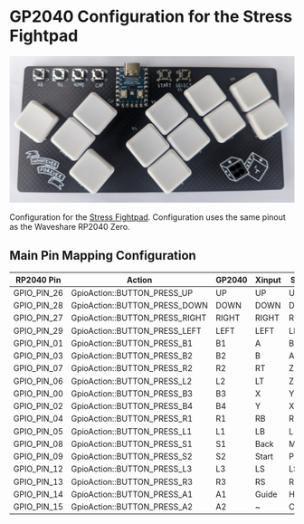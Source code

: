 # GP2040 Configuration for the Stress Fightpad

![Stress Fightpad](assets/stress-00.jpg)

Configuration for the [Stress Fightpad](https://github.com/GroooveBob/Stress). Configuration uses the same pinout as the Waveshare RP2040 Zero.

## Main Pin Mapping Configuration

| RP2040 Pin | Action                        | GP2040 | Xinput | Switch | PS3/4/5  | Dinput | Arcade |
|------------|-------------------------------|--------|--------|--------|----------|--------|--------|
| GPIO_PIN_26| GpioAction::BUTTON_PRESS_UP   | UP     | UP     | UP     | UP       | UP     | UP     |
| GPIO_PIN_28| GpioAction::BUTTON_PRESS_DOWN | DOWN   | DOWN   | DOWN   | DOWN     | DOWN   | DOWN   |
| GPIO_PIN_27| GpioAction::BUTTON_PRESS_RIGHT| RIGHT  | RIGHT  | RIGHT  | RIGHT    | RIGHT  | RIGHT  |
| GPIO_PIN_29| GpioAction::BUTTON_PRESS_LEFT | LEFT   | LEFT   | LEFT   | LEFT     | LEFT   | LEFT   |
| GPIO_PIN_01| GpioAction::BUTTON_PRESS_B1   | B1     | A      | B      | Cross    | 2      | K1     |
| GPIO_PIN_03| GpioAction::BUTTON_PRESS_B2   | B2     | B      | A      | Circle   | 3      | K2     |
| GPIO_PIN_07| GpioAction::BUTTON_PRESS_R2   | R2     | RT     | ZR     | R2       | 8      | K3     |
| GPIO_PIN_06| GpioAction::BUTTON_PRESS_L2   | L2     | LT     | ZL     | L2       | 7      | K4     |
| GPIO_PIN_00| GpioAction::BUTTON_PRESS_B3   | B3     | X      | Y      | Square   | 1      | P1     |
| GPIO_PIN_02| GpioAction::BUTTON_PRESS_B4   | B4     | Y      | X      | Triangle | 4      | P2     |
| GPIO_PIN_04| GpioAction::BUTTON_PRESS_R1   | R1     | RB     | R      | R1       | 6      | P3     |
| GPIO_PIN_05| GpioAction::BUTTON_PRESS_L1   | L1     | LB     | L      | L1       | 5      | P4     |
| GPIO_PIN_08| GpioAction::BUTTON_PRESS_S1   | S1     | Back   | Minus  | Select   | 9      | Coin   |
| GPIO_PIN_09| GpioAction::BUTTON_PRESS_S2   | S2     | Start  | Plus   | Start    | 10     | Start  |
| GPIO_PIN_12| GpioAction::BUTTON_PRESS_L3   | L3     | LS     | LS     | L3       | 11     | LS     |
| GPIO_PIN_13| GpioAction::BUTTON_PRESS_R3   | R3     | RS     | RS     | R3       | 12     | RS     |
| GPIO_PIN_14| GpioAction::BUTTON_PRESS_A1   | A1     | Guide  | Home   | PS       | 13     | ~      |
| GPIO_PIN_15| GpioAction::BUTTON_PRESS_A2   | A2     | ~      | Capture| ~        | 14     | ~      |